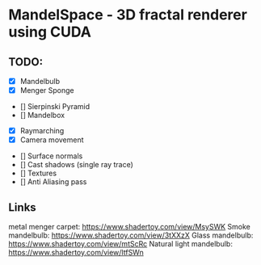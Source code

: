# MandelSpace - 3D fractal renderer using CUDA

## TODO:

- [x] Mandelbulb
- [x] Menger Sponge
- [] Sierpinski Pyramid
- [] Mandelbox

- [x] Raymarching
- [x] Camera movement
- [] Surface normals
- [] Cast shadows (single ray trace)
- [] Textures 
- [] Anti Aliasing pass 

## Links

metal menger carpet: https://www.shadertoy.com/view/MsySWK
Smoke mandelbulb: https://www.shadertoy.com/view/3tXXzX
Glass mandelbulb: https://www.shadertoy.com/view/mtScRc
Natural light mandelbulb: https://www.shadertoy.com/view/ltfSWn
